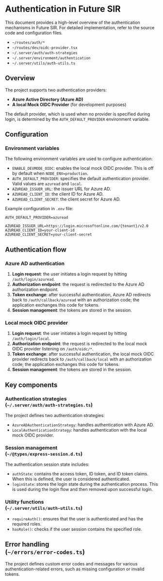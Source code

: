 # Authentication in Future SIR

This document provides a high-level overview of the authentication mechanisms in Future SIR.
For detailed implementation, refer to the source code and configuration files.

- `~/routes/auth/*`
- `~/routes/dev/oidc-provider.tsx`
- `~/.server/auth/auth-strategies`
- `~/.server/environment/authentication`
- `~/.server/utils/auth-utils.ts`

## Overview

The project supports two authentication providers:

- **Azure Active Directory (Azure AD)**
- **A local Mock OIDC Provider** (for development purposes)

The default provider, which is used when no provider is specified during login,
is determined by the `AUTH_DEFAULT_PROVIDER` environment variable.

## Configuration

### Environment variables

The following environment variables are used to configure authentication:

- `ENABLE_DEVMODE_OIDC`: enables the local mock OIDC provider. This is off by default when `NODE_ENV=production`.
- `AUTH_DEFAULT_PROVIDER`: specifies the default authentication provider. Valid values are `azuread` and `local`.
- `AZUREAD_ISSUER_URL`: the issuer URL for Azure AD.
- `AZUREAD_CLIENT_ID`: the client ID for Azure AD.
- `AZUREAD_CLIENT_SECRET`: the client secret for Azure AD.

Example configuration in `.env` file:

```env
AUTH_DEFAULT_PROVIDER=azuread

AZUREAD_ISSUER_URL=https://login.microsoftonline.com/{tenant}/v2.0
AZUREAD_CLIENT_ID=your-client-id
AZUREAD_CLIENT_SECRET=your-client-secret
```

## Authentication flow

### Azure AD authentication

1. **Login request**: the user initiates a login request by hitting `/auth/login/azuread`.
2. **Authorization endpoint**: the request is redirected to the Azure AD authorization endpoint.
3. **Token exchange**: after successful authentication, Azure AD redirects back to `/auth/callback/azuread` with an authorization code; the application exchanges this code for tokens.
4. **Session management**: the tokens are stored in the session.

### Local mock OIDC provider

1. **Login request**: the user initiates a login request by hitting `/auth/login/local`.
2. **Authorization endpoint**: the request is redirected to the local mock OIDC provider listening on `/auth/oidc/*`.
3. **Token exchange**: after successful authentication, the local mock OIDC provider redirects back to `/auth/callback/local` with an authorization code; the application exchanges this code for tokens.
4. **Session management**: the tokens are stored in the session.

## Key components

### Authentication strategies<br>(`~/.server/auth/auth-strategies.ts`)

The project defines two authentication strategies:

- `AzureADAuthenticationStrategy`: handles authentication with Azure AD.
- `LocalAuthenticationStrategy`: handles authentication with the local mock OIDC provider.

### Session management<br>(`~/@types/express-session.d.ts`)

The authentication session state includes:

- `authState`: contains the access token, ID token, and ID token claims. When this is defined, the user is considered authenticated.
- `loginState`: stores the login state during the authentication process. This is used during the login flow and then removed upon successful login.

### Utility functions<br>(`~/.server/utils/auth-utils.ts`)

- `requireAuth()`: ensures that the user is authenticated and has the required roles.
- `hasRole()`: checks if the user session contains the specified role.

## Error handling<br>(`~/errors/error-codes.ts`)

The project defines custom error codes and messages for various authentication-related errors, such as missing configuration or invalid tokens.
